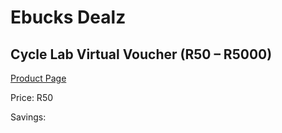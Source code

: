 
# Ebucks Dealz
## Cycle Lab Virtual Voucher (R50 – R5000)
[Product Page](https://www.ebucks.com/web/shop/productSelected.do?prodId=331357772&catId=227677169)

Price: R50

Savings: 


	